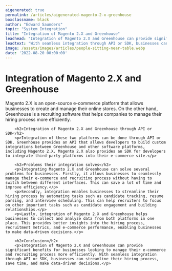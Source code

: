 ```yaml
---
aigenerated: true
permalink: /articles/aigenerated-magento-2-x-greenhouse
boxclassname: black
author: "Edward Saunders"
topic: "System Integration"
title: "Integration of Magento 2.X and Greenhouse"
leadhead: "Integration of Magento 2.X and Greenhouse can provide significant benefits for businesses looking to manage their e-commerce and recruiting process more efficiently"
leadtext: "With seamless integration through API or SDK, businesses can streamline their hiring process, save time, and make data-driven decisions."
image: /assets/images/articles/people-sitting-near-table.webp
date: '2022-08-20 00:00:00'
---
```

<div class="arttext">        <h1>Integration of Magento 2.X and Greenhouse</h1>
        <p>Magento 2.X is an open-source e-commerce platform that allows businesses to create and manage their online stores. On the other hand, Greenhouse is a recruiting software that helps companies to manage their hiring process more efficiently.</p>
        
        <h2>Integration of Magento 2.X and Greenhouse through API or SDK</h2>
        <p>Integration of these two platforms can be done through API or SDK. Greenhouse provides an API that allows developers to build custom integrations between Greenhouse and other software platforms, including Magento 2.X. Magento 2.X also provides an SDK for developers to integrate third-party platforms into their e-commerce site.</p>
        
        <h2>Problems their integration solves</h2>
        <p>Integrating Magento 2.X and Greenhouse can solve several problems for businesses. Firstly, it allows businesses to seamlessly manage their e-commerce and recruiting process without having to switch between different interfaces. This can save a lot of time and improve efficiency.</p>
        <p>Secondly, integration enables businesses to streamline their hiring process by automating tasks such as candidate tracking, resume parsing, and interview scheduling. This can help recruiters to focus on other important tasks such as candidate engagement and building relationships.</p>
        <p>Lastly, integration of Magento 2.X and Greenhouse helps businesses to collect and analyze data from both platforms in one place. This provides better insights into the hiring process, recruitment metrics, and e-commerce performance, enabling businesses to make data-driven decisions.</p>
        
        <h2>Conclusion</h2>
        <p>Integration of Magento 2.X and Greenhouse can provide significant benefits for businesses looking to manage their e-commerce and recruiting process more efficiently. With seamless integration through API or SDK, businesses can streamline their hiring process, save time, and make data-driven decisions.</p>
</div>